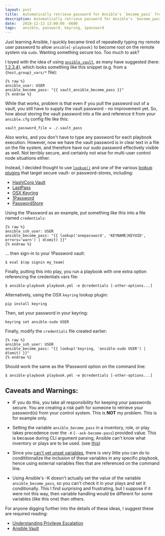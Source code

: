 ```yaml
---
layout: post
title:  Automatically retrieve password for Ansible's `become_pass` from external password store
description: Automatically retrieve password for Ansible's `become_pass` from external password store
date:   2018-12-13 13:00:00 -0600
tags:   ansible, password, keyring, 1password
---
```


Just learning Ansible, I quickly became tired of repeatedly typing my remote user password to allow `ansible[-playbook]` to become root on the remote system via `sudo`.  Wanting something secure too.  Too much to ask?

I toyed with the idea of using [`ansible_vault`](https://docs.ansible.com/ansible/latest/cli/ansible-vault.html), as many have suggested (here: [1][1],[2][2],[3][3],[4][4]), which looks something like this snippet (e.g. from a `{host,group}_vars/*` file):

    {% raw %}
    ansible_user: USER
    ansible_become_pass: "{{ vault_ansible_become_pass }}"
    {% endraw %}

While that works, problem is that even if you pull the password out of a vault, you still have to supply the vault password - no improvement yet.  So, how about storing the vault password into a file and reference it from your `ansible.cfg` config file like this:

    vault_password_file = ./.vault_pass

Also works, and you don't have to type any password for each playbook execution.  However, now we have the vault password is in clear text in a file on the file system, and therefore have our sudo password effectively visible as well.  Not terribly secure, and certainly not wise for multi-user control node situations either.

Instead, I decided thought to use [`lookup()`](https://docs.ansible.com/ansible/latest/user_guide/playbooks_lookups.html) and one of the various [lookup plugins](https://docs.ansible.com/ansible/latest/plugins/lookup.html) that target secure vault- or password-stores, including:
 * [HashiCorp Vault](https://docs.ansible.com/ansible/latest/plugins/lookup/hashi_vault.html)
 * [LastPass](https://docs.ansible.com/ansible/latest/plugins/lookup/lastpass.html)
 * [OSX Keyring](https://docs.ansible.com/ansible/latest/plugins/lookup/keyring.html)
 * [1Password](https://docs.ansible.com/ansible/2.6/plugins/lookup/onepassword.html)
 * [PasswordStore](https://docs.ansible.com/ansible/latest/plugins/lookup/passwordstore.html)

Using the 1Password as an example, put something like this into a file named `credentials`:

    {% raw %}
    ansible_ssh_user: USER
    ansible_become_pass: "{{ lookup('onepassword', 'KEYNAME|KEYUID', errors='warn') | d(omit) }}"
    {% endraw %}

... then sign-in to your 1Password vault:

    $ eval $(op signin my_team)

Finally, putting this into play, you run a playbook with one extra option referencing the credentials vars file:

    $ ansible-playbook playbook.yml -e @credentials [-other-options...]

Alternatively, using the OSX `keyring` lookup plugin:

    pip install keyring

Then, set your password in your keyring:

    keyring set ansible-sudo USER

Finally, modify the `credentials` file created earlier:

    {% raw %}
    ansible_ssh_user: USER
    ansible_become_pass: "{{ lookup('keyring, 'ansible-sudo USER') | d(omit) }}"
    {% endraw %}

Should work the same as the 1Password option on the command line:

    $ ansible-playbook playbook.yml -e @credentials [-other-options...]

## Caveats and Warnings:

 * IF you do this, you take all responsibility for keeping your passwords secure.  You are creating a risk path for someone to retrieve your password(s) from your control system.  This is **NOT** my problem.  This is for example only.

 * Setting the variable `ansible_become_pass` in a inventory, role, or play takes precedence over the `-K` (`--ask-become-pass`) provided value.  This is because during CLI argument parsing, Ansible can't know what inventory or plays are to be used.  (see [this](https://github.com/ansible/ansible/issues/42875))

 * Since you [can't yet unset variables](https://github.com/ansible/ansible/issues/24136), there is very little you can do to condititionalize the inclusion of these variables in any specific playbook, hence using external variables files that are referenced on the command line.

 * Using Ansible's -K doesn't actually set the value of the variable `ansible_become_pass`, so you can't check it in your plays and set it conditionally.  This I find surprising and frustrating, but I suppose if it were not this way, then variable handling would be different for some variables (like this one) than others.

For anyone digging further into the details of these ideas, I suggest these are required reading:

 * [Understanding Privilege Escalation](https://docs.ansible.com/ansible/latest/user_guide/become.html)
 * [Ansible Vault](https://docs.ansible.com/ansible/latest/user_guide/vault.html)

[1]: https://www.cyberciti.biz/faq/how-to-set-and-use-sudo-password-for-ansible-vault/
[2]: https://serverfault.com/questions/686347/ansible-command-line-retriving-ssh-password-from-vault
[3]: https://stackoverflow.com/questions/37297249/how-to-store-ansible-become-pass-in-a-vault-and-how-to-use-it
[4]: http://samdoran.com/ansible-vault-and-macos-keychain-access/
